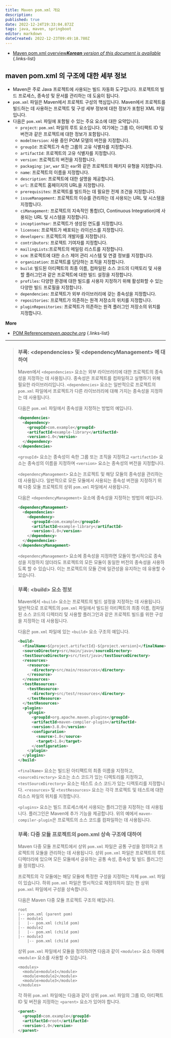 ```yaml
---
title: Maven pom.xml 개요
description: 
published: true
date: 2022-12-24T19:33:04.872Z
tags: java, maven, springboot
editor: markdown
dateCreated: 2022-12-23T09:49:18.780Z
---
```


- [Maven pom.xml overview***Korean** version of this document is available*](/en/dev/Maven/overview-maven-pom-xml)
{.links-list}

## maven pom.xml 의 구조에 대한 세부 정보

- Maven은 주로 Java 프로젝트에 사용되는 빌드 자동화 도구입니다. 프로젝트의 빌드 프로세스, 종속성 및 문서를 관리하는 데 도움이 됩니다.
- `pom.xml` 파일은 Maven에서 프로젝트 구성의 핵심입니다. Maven에서 프로젝트를 빌드하는 데 사용하는 프로젝트 및 구성 세부 정보에 대한 정보가 포함된 XML 파일입니다.
- 다음은 `pom.xml` 파일에 포함될 수 있는 주요 요소에 대한 요약입니다.
   - `project`: `pom.xml` 파일의 루트 요소입니다. 여기에는 그룹 ID, 아티팩트 ID 및 버전과 같은 프로젝트에 대한 정보가 포함됩니다.
   - `modelVersion`: 사용 중인 POM 모델의 버전을 지정합니다.
   - `groupId`: 프로젝트가 속한 그룹의 고유 식별자를 지정합니다.
   - `artifactId`: 프로젝트의 고유 식별자를 지정합니다.
   - `version`: 프로젝트의 버전을 지정합니다.
   - `packaging`: `jar`, `war` 또는 `ear`와 같은 프로젝트의 패키지 유형을 지정합니다.
   - `name`: 프로젝트의 이름을 지정합니다.
   - `description`: 프로젝트에 대한 설명을 제공합니다.
   - `url`: 프로젝트 홈페이지의 URL을 지정합니다.
   - `prerequisites`: 프로젝트를 빌드하는 데 필요한 전제 조건을 지정합니다.
   - `issueManagement`: 프로젝트의 이슈를 관리하는 데 사용되는 URL 및 시스템을 지정합니다.
   - `ciManagement`: 프로젝트의 지속적인 통합(CI, Continuous Integration)에 사용되는 URL 및 시스템을 지정합니다.
   - `inceptionYear`: 프로젝트가 생성된 연도를 지정합니다.
   - `licenses`: 프로젝트가 배포되는 라이선스를 지정합니다.
   - `developers`: 프로젝트의 개발자를 지정합니다.
   - `contributors`: 프로젝트 기여자를 지정합니다.
   - `mailingLists`:프로젝트의 메일링 리스트를 지정합니다.
   - `scm`: 프로젝트에 대한 소스 제어 관리 시스템 및 연결 정보를 지정합니다.
   - `organization`: 프로젝트를 담당하는 조직을 지정합니다.
   - `build`: 빌드된 아티팩트의 최종 이름, 컴파일된 소스 코드의 디렉토리 및 사용할 플러그인과 같은 프로젝트에 대한 빌드 설정을 지정합니다.
   - `profiles`: 다양한 환경에 대한 빌드를 사용자 지정하기 위해 활성화할 수 있는 다양한 빌드 프로필을 지정합니다.
   - `dependencies`: 프로젝트가 외부 라이브러리에 갖는 종속성을 지정합니다.
   - `repositories`: 프로젝트가 의존하는 원격 저장소의 위치를 지정합니다.
   - `pluginRepositories`: 프로젝트가 의존하는 원격 플러그인 저장소의 위치를 지정합니다.

**More**

- [POM Reference*maven.apache.org*](https://maven.apache.org/pom.html)
{.links-list}

---

> ### 부록: \<dependencies> 및 \<dependencyManagement> 에 대하여
>
> Maven에서 `<dependencies>` 요소는 외부 라이브러리에 대한 프로젝트의 종속성을 지정하는 데 사용됩니다. 종속성은 프로젝트를 컴파일하고 실행하기 위해 필요한 라이브러리입니다. `<dependencies>` 요소는 일반적으로 프로젝트의 `pom.xml` 파일에서 프로젝트가 다른 라이브러리에 대해 가지는 종속성을 지정하는 데 사용됩니다.
>
> 다음은 `pom.xml` 파일에서 종속성을 지정하는 방법의 예입니다.
>
> ```xml
> <dependencies>
>   <dependency>
>     <groupId>com.example</groupId>
>     <artifactId>example-library</artifactId>
>     <version>1.0</version>
>   </dependency>
> </dependencies>
> ```
>
> `<groupId>` 요소는 종속성이 속한 그룹 또는 조직을 지정하고 `<artifactId>` 요소는 종속성의 이름을 지정하며 `<version>` 요소는 종속성의 버전을 지정합니다.
>
> `<dependencyManagement>` 요소는 프로젝트 및 해당 모듈의 종속성을 관리하는 데 사용됩니다. 일반적으로 모든 모듈에서 사용되는 종속성 버전을 지정하기 위해 다중 모듈 프로젝트의 상위 `pom.xml` 파일에서 사용됩니다.
>
> 다음은 `<dependencyManagement>` 요소에 종속성을 지정하는 방법의 예입니다.
>
> ```xml
> <dependencyManagement>
>   <dependencies>
>     <dependency>
>       <groupId>com.example</groupId>
>       <artifactId>example-library</artifactId>
>       <version>1.0</version>
>     </dependency>
>   </dependencies>
> </dependencyManagement>
> ```
>
> `<dependencyManagement>` 요소에 종속성을 지정하면 모듈이 명시적으로 종속성을 지정하지 않더라도 프로젝트의 모든 모듈이 동일한 버전의 종속성을 사용하도록 할 수 있습니다. 이는 프로젝트의 모듈 간에 일관성을 유지하는 데 유용할 수 있습니다.

> ### 부록: \<build> 요소 정보
>
> Maven에서 `<build>` 요소는 프로젝트의 빌드 설정을 지정하는 데 사용됩니다. 일반적으로 프로젝트의 `pom.xml` 파일에서 빌드된 아티팩트의 최종 이름, 컴파일된 소스 코드의 디렉터리 및 사용할 플러그인과 같은 프로젝트 빌드를 위한 구성을 지정하는 데 사용됩니다.
>
> 다음은 `pom.xml` 파일에 있는 `<build>` 요소 구조의 예입니다.
>
> ```xml
> <build>
>   <finalName>${project.artifactId}-${project.version}</finalName>
>   <sourceDirectory>src/main/java</sourceDirectory>
>   <testSourceDirectory>src/test/java</testSourceDirectory>
>   <resources>
>     <resource>
>       <directory>src/main/resources</directory>
>     </resource>
>   </resources>
>   <testResources>
>     <testResource>
>       <directory>src/test/resources</directory>
>     </testResource>
>   </testResources>
>   <plugins>
>     <plugin>
>       <groupId>org.apache.maven.plugins</groupId>
>       <artifactId>maven-compiler-plugin</artifactId>
>       <version>3.8.0</version>
>       <configuration>
>         <source>1.8</source>
>         <target>1.8</target>
>       </configuration>
>     </plugin>
>   </plugins>
> </build>
> ```
> `<finalName>` 요소는 빌드된 아티팩트의 최종 이름을 지정하고, `<sourceDirectory>` 요소는 소스 코드가 있는 디렉토리를 지정하고, `<testSourceDirectory>` 요소는 테스트 소스 코드가 있는 디렉토리를 지정합니다. `<resources>` 및 `<testResources>` 요소는 각각 프로젝트 및 테스트에 대한 리소스 파일의 위치를 지정합니다.
>
> `<plugins>` 요소는 빌드 프로세스에서 사용되는 플러그인을 지정하는 데 사용됩니다. 플러그인은 Maven에 추가 기능을 제공합니다. 위의 예에서 `maven-compiler-plugin`은 프로젝트의 소스 코드를 컴파일하는 데 사용됩니다.

> ### 부록: 다중 모듈 프로젝트의 pom.xml 상속 구조에 대하여
>
> Maven 다중 모듈 프로젝트에서 상위 `pom.xml` 파일은 공통 구성을 정의하고 프로젝트의 모듈을 관리하는 데 사용됩니다. 상위 `pom.xml` 파일은 프로젝트의 루트 디렉터리에 있으며 모든 모듈에서 공유하는 공통 속성, 종속성 및 빌드 플러그인을 정의합니다.
>
> 프로젝트의 각 모듈에는 해당 모듈에 특정한 구성을 지정하는 자체 `pom.xml` 파일이 있습니다. 하위 `pom.xml` 파일은 명시적으로 재정의하지 않는 한 상위 `pom.xml` 파일에서 구성을 상속합니다.
>
> 다음은 Maven 다중 모듈 프로젝트 구조의 예입니다.
>
> ```
> root
> |-- pom.xml (parent pom)
> |-- module1
> |   |-- pom.xml (child pom)
> |-- module2
> |   |-- pom.xml (child pom)
> |-- module3
>     |-- pom.xml (child pom)
> ```
>
> 상위 `pom.xml` 파일에서 모듈을 정의하려면 다음과 같이 `<modules>` 요소 아래에 `<module>` 요소를 사용할 수 있습니다.
>
> ```
> <modules>
>   <module>module1</module>
>   <module>module2</module>
>   <module>module3</module>
> </modules>
> ```
>
> 각 하위 `pom.xml` 파일에는 다음과 같이 상위 `pom.xml` 파일의 그룹 ID, 아티팩트 ID 및 버전을 지정하는 `<parent>` 요소가 있어야 합니다.
>
> ```xml  
> <parent>
>   <groupId>com.example</groupId>
>   <artifactId>root</artifactId>
>   <version>1.0</version>
> </parent>
> ```
